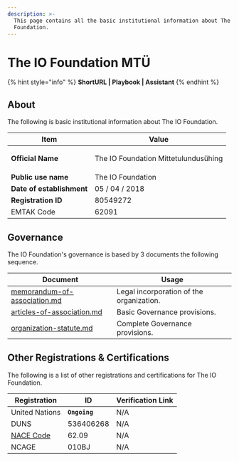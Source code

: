 ```yaml
---
description: >-
  This page contains all the basic institutional information about The IO
  Foundation.
---
```


# The IO Foundation MTÜ

{% hint style="info" %}
**ShortURL | Playbook | Assistant**
{% endhint %}

## About

The following is basic institutional information about The IO Foundation.

| Item                      | Value                                              |
| ------------------------- | -------------------------------------------------- |
| **Official Name**         | <p>The IO Foundation Mittetulundusühing</p><p></p> |
| **Public use name**       | The IO Foundation                                  |
| **Date of establishment** | 05 / 04 / 2018                                     |
| **Registration ID**       | 80549272                                           |
| EMTAK Code                | 62091                                              |

## Governance

The IO Foundation's governance is based by 3 documents the following sequence.

| Document                                                               | Usage                                    |
| ---------------------------------------------------------------------- | ---------------------------------------- |
| [memorandum-of-association.md](memorandum-of-association.md "mention") | Legal incorporation of the organization. |
| [articles-of-association.md](articles-of-association.md "mention")     | Basic Governance provisions.             |
| [organization-statute.md](organization-statute.md "mention")           | Complete Governance provisions.          |

## Other Registrations & Certifications

The following is a list of other registrations and certifications for The IO Foundation.

| Registration                                                                                                                                                      | ID            | Verification Link |
| ----------------------------------------------------------------------------------------------------------------------------------------------------------------- | ------------- | ----------------- |
| United Nations                                                                                                                                                    | **`Ongoing`** | N/A               |
| DUNS                                                                                                                                                              | 536406268     | N/A               |
| [NACE Code](https://ec.europa.eu/eurostat/ramon/nomenclatures/index.cfm?TargetUrl=LST\_CLS\_DLD\&StrNom=NACE\_REV2\&StrLanguageCode=EN\&StrLayoutCode=HIERARCHIC) | 62.09         | N/A               |
| NCAGE                                                                                                                                                             | 010BJ         | N/A               |

